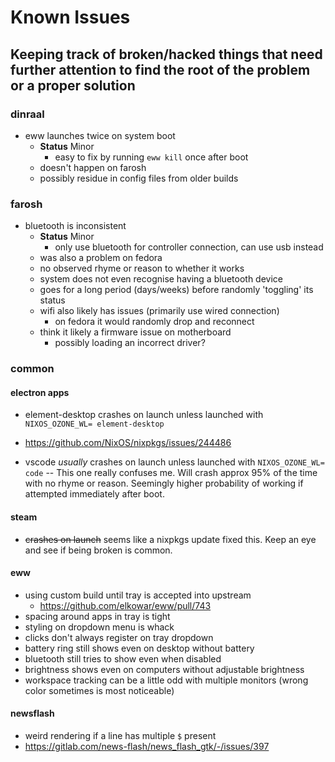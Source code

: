 # Known Issues

## Keeping track of broken/hacked things that need further attention to find the root of the problem or a proper solution

### dinraal

- eww launches twice on system boot
  - **Status** Minor
    - easy to fix by running `eww kill` once after boot
  - doesn't happen on farosh
  - possibly residue in config files from older builds

### farosh

- bluetooth is inconsistent
  - **Status** Minor
    - only use bluetooth for controller connection, can use usb instead
  - was also a problem on fedora
  - no observed rhyme or reason to whether it works
  - system does not even recognise having a bluetooth device
  - goes for a long period (days/weeks) before randomly 'toggling' its status
  - wifi also likely has issues (primarily use wired connection)
    - on fedora it would randomly drop and reconnect
  - think it likely a firmware issue on motherboard
    - possibly loading an incorrect driver?

### common

#### electron apps

- element-desktop crashes on launch unless launched with `NIXOS_OZONE_WL= element-desktop`
- <https://github.com/NixOS/nixpkgs/issues/244486>

- vscode *usually* crashes on launch unless launched with `NIXOS_OZONE_WL= code` -- This one really confuses me. Will crash approx 95% of the time with no rhyme or reason. Seemingly higher probability of working if attempted immediately after boot.

#### steam

- ~~crashes on launch~~ seems like a nixpkgs update fixed this. Keep an eye and see if being broken is common.

#### eww

- using custom build until tray is accepted into upstream
  - <https://github.com/elkowar/eww/pull/743>
- spacing around apps in tray is tight
- styling on dropdown menu is whack
- clicks don't always register on tray dropdown
- battery ring still shows even on desktop without battery
- bluetooth still tries to show even when disabled
- brightness shows even on computers without adjustable brightness
- workspace tracking can be a little odd with multiple monitors (wrong color sometimes is most noticeable)

#### newsflash

- weird rendering if a line has multiple `$` present
- <https://gitlab.com/news-flash/news_flash_gtk/-/issues/397>
